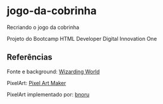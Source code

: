 # jogo-da-cobrinha

Recriando o jogo da cobrinha

Projeto do Bootcamp HTML Developer Digital Innovation One

## Referências

Fonte e background: [Wizarding World](http://wizardingworld.com)

PixelArt: [Pixel Art Maker](http://pixelartmaker.com/art/cb00ad7ee393144)

PixelArt implementado por: [bnoru](http://github.com/bnoru)


